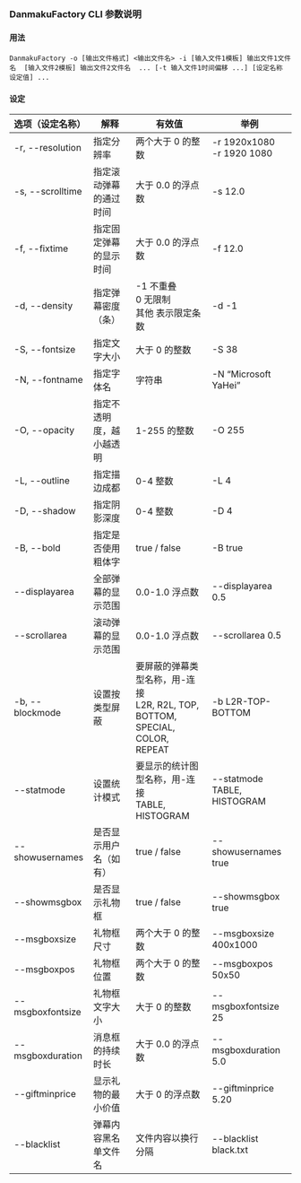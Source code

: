 ### DanmakuFactory CLI 参数说明

#### 用法

`DanmakuFactory -o [输出文件格式] <输出文件名> -i [输入文件1模板] 输出文件1文件名  [输入文件2模板] 输出文件2文件名  ... [-t 输入文件1时间偏移 ...] [设定名称 设定值] ...`

#### 设定

| 选项（设定名称） | 解释                     | 有效值                                                                           | 举例                           |
| ---------------- | ------------------------ | -------------------------------------------------------------------------------- | ------------------------------ |
| -r, --resolution | 指定分辨率               | 两个大于 0 的整数                                                                | -r 1920x1080<br />-r 1920 1080 |
| -s, --scrolltime | 指定滚动弹幕的通过时间   | 大于 0.0 的浮点数                                                                | -s 12.0                        |
| -f, --fixtime    | 指定固定弹幕的显示时间   | 大于 0.0 的浮点数                                                                | -f 12.0                        |
| -d, --density    | 指定弹幕密度（条）       | -1 不重叠<br />0 无限制<br />其他 表示限定条数                                   | -d -1                          |
| -S, --fontsize   | 指定文字大小             | 大于 0 的整数                                                                    | -S 38                          |
| -N, --fontname   | 指定字体名               | 字符串                                                                           | -N “Microsoft YaHei”           |
| -O, --opacity    | 指定不透明度，越小越透明 | 1-255 的整数                                                                     | -O 255                         |
| -L, --outline    | 指定描边成都             | 0-4 整数                                                                         | -L 4                           |
| -D, --shadow     | 指定阴影深度             | 0-4 整数                                                                         | -D 4                           |
| -B, --bold       | 指定是否使用粗体字       | true / false                                                                     | -B true                        |
| --displayarea    | 全部弹幕的显示范围       | 0.0-1.0 浮点数                                                                   | --displayarea 0.5              |
| --scrollarea     | 滚动弹幕的显示范围       | 0.0-1.0 浮点数                                                                   | --scrollarea 0.5               |
| -b, --blockmode  | 设置按类型屏蔽           | 要屏蔽的弹幕类型名称，用-连接<br />L2R, R2L, TOP, BOTTOM, SPECIAL, COLOR, REPEAT | -b L2R-TOP-BOTTOM              |
| --statmode       | 设置统计模式             | 要显示的统计图型名称，用-连接<br /> TABLE, HISTOGRAM                             | --statmode TABLE, HISTOGRAM    |
| --showusernames  | 是否显示用户名（如有）   | true / false                                                                     | --showusernames true           |
| --showmsgbox     | 是否显示礼物框           | true / false                                                                     | --showmsgbox true              |
| --msgboxsize     | 礼物框尺寸               | 两个大于 0 的整数                                                                | --msgboxsize 400x1000          |
| --msgboxpos      | 礼物框位置               | 两个大于 0 的整数                                                                | --msgboxpos 50x50              |
| --msgboxfontsize | 礼物框文字大小           | 大于 0 的整数                                                                    | --msgboxfontsize 25            |
| --msgboxduration | 消息框的持续时长         | 大于 0.0 的浮点数                                                                | --msgboxduration 5.0           |
| --giftminprice   | 显示礼物的最小价值       | 大于 0 的浮点数                                                                  | --giftminprice 5.20            |
| --blacklist      | 弹幕内容黑名单文件名     | 文件内容以换行分隔                                                               | --blacklist black.txt          |
